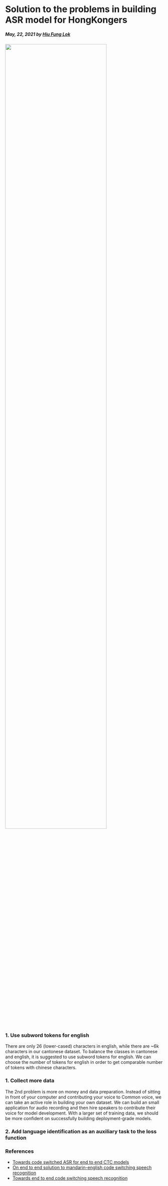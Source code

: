 # Solution to the problems in building ASR model for HongKongers

##### May, 22, 2021 by [Hiu Fung Lok](/)

<img src="https://images.unsplash.com/photo-1557758477-df0e9cc0f61b?ixid=MnwxMjA3fDB8MHxwaG90by1wYWdlfHx8fGVufDB8fHx8&ixlib=rb-1.2.1&auto=format&fit=crop&w=1351&q=80" width="80%">

### 1. Use subword tokens for english
There are only 26 (lower-cased) characters in english, while there are ~6k characters in our cantonese dataset. To balance the classes in cantonese and english, it is suggested to use subword tokens for english. We can choose the number of tokens for english in order to get comparable number of tokens with chinese characters.


### 1. Collect more data
The 2nd problem is more on money and data preparation. Instead of sitting in front of your computer and contributing your voice to Common voice, we can take an active role in building your own dataset. We can build an small application for audio recording and then hire speakers to contribute their voice for model development. With a larger set of training data, we should be more confident on successfully building deployment-grade models.

### 2. Add language identification as an auxiliary task to the loss function

### References
- [Towards code switched ASR for end to end CTC models](https://www.microsoft.com/en-us/research/uploads/prod/2019/09/Towards_code_switched_ASR_for_End_to_End_CTC_models.pdf)
- [On end to end solution to mandarin-english code switching speech recognition](https://arxiv.org/pdf/1811.00241.pdf
)
- [Towards end to end code switching speech recognition](https://arxiv.org/pdf/1810.13091.pdf)